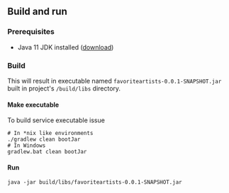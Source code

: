 ## Build and run
### Prerequisites
+ Java 11 JDK installed ([download](https://adoptopenjdk.net/releases.html?variant=openjdk11&jvmVariant=openj9))
### Build
This will result in executable named `favoriteartists-0.0.1-SNAPSHOT.jar` built in project's `/build/libs` directory.
#### Make executable
To build service executable issue
```shell script 
# In *nix like environments
./gradlew clean bootJar
# In Windows
gradlew.bat clean bootJar
```
#### Run
```shell script 
java -jar build/libs/favoriteartists-0.0.1-SNAPSHOT.jar
```